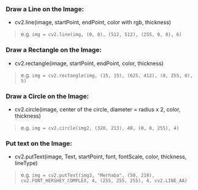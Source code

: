 ### Draw a Line on the Image:
- cv2.line(image, startPoint, endPoint, color with rgb, thickness)
> e.g. `img = cv2.line(img, (0, 0), (512, 512), (255, 0, 0), 6)`

### Draw a Rectangle on the Image:
- cv2.rectangle(image, startPoint, endPoint, color, thickness)
> e.g. `img = cv2.rectangle(img, (15, 15), (625, 412), (0, 255, 0), 5)`

### Draw a Circle on the Image:
- cv2.circle(image, center of the circle, diameter = radius x 2, color, thickness)
> e.g. `img = cv2.circle(img2, (320, 213), 40, (0, 0, 255), 4)`

### Put text on the Image:
- cv2.putText(image, Text, startPoint, font, fontScale, color, thickness, lineType)
> e.g. `img = cv2.putText(img3, "Merhaba", (50, 210), cv2.FONT_HERSHEY_COMPLEX, 4, (255, 255, 255), 4, cv2.LINE_AA)`